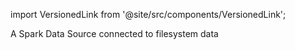 import VersionedLink from '@site/src/components/VersionedLink';

<span><VersionedLink to='/core/connect_to_data/filesystem_data/?data_source_type=spark#create-a-data-source'>A Spark Data Source connected to filesystem data</VersionedLink></span>